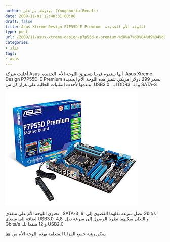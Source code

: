 ```yaml
---
author: يوغرطة بن علي (Youghourta Benali)
date: 2009-11-01 12:40:31+00:00
draft: false
title: Asus Xtreme Design P7P55D-E Premium  اللوحة الأم الجديدة
type: post
url: /2009/11/asus-xtreme-design-p7p55d-e-premium-%d8%a7%d9%84%d9%84%d9%88%d8%ad%d8%a9-%d8%a7%d9%84%d8%a3%d9%85-%d8%a7%d9%84%d8%ac%d8%af%d9%8a%d8%af%d8%a9/
categories:
- عتاد
tags:
- asus
---
```


أعلنت شركة Asus  أنها ستقوم قريبا بتسويق اللوحة الأم  الجديدة  Asus Xtreme Design P7P55D-E Premium بسعر 299 دولار أمريكي
تتميز هذه اللوحة الأم الجديدة بدعمها لأحدث التقنيات الحالية على غرار كل من  USB3.0   الـ DDR3  و الـ SATA-3

![asuseMB](asuseMB.jpg)

تحتوي اللوحة الأم على منفذي   SATA-3  تصل سرعة نقلهما القصوى إلى  6 Gbit/s
إضافة إلى منفذي USB3.0  و اللذان يمكنهما نظريا الوصول إلى سرعة نقل  4,8 Gbits/s  و 12 منفذا للـ USB2.0

يمكن رؤية جميع المزايا المتعلقة بهذه اللوحة الأم من [هنا](http://www.asus.com/product.aspx?P_ID=kvkzMAsYAaWQ0z8M&templete=2)
